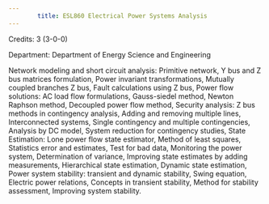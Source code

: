 ```yaml
---
        title: ESL860 Electrical Power Systems Analysis
---
```

Credits: 3 (3-0-0)

Department: Department of Energy Science and Engineering

Network modeling and short circuit analysis: Primitive network, Y bus and Z bus matrices formulation, Power invariant transformations, Mutually coupled branches Z bus, Fault calculations using Z bus, Power flow solutions: AC load flow formulations, Gauss-siedel method, Newton Raphson method, Decoupled power flow method, Security analysis: Z bus methods in contingency analysis, Adding and removing multiple lines, Interconnected systems, Single contingency and multiple contingencies, Analysis by DC model, System reduction for contingency studies, State Estimation: Lone power flow state estimator, Method of least squares, Statistics error and estimates, Test for bad data, Monitoring the power system, Determination of variance, Improving state estimates by adding measurements, Hierarchical state estimation, Dynamic state estimation, Power system stability: transient and dynamic stability, Swing equation, Electric power relations, Concepts in transient stability, Method for stability assessment, Improving system stability.